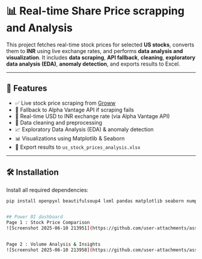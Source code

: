 # 📊 Real-time Share Price scrapping and Analysis

This project fetches real-time stock prices for selected **US stocks**, converts them to **INR** using live exchange rates, and performs **data analysis and visualization**. It includes **data scraping**, **API fallback**, **cleaning**, **exploratory data analysis (EDA)**, **anomaly detection**, and exports results to Excel.

---

## 🚀 Features

- ✅ Live stock price scraping from [Groww](https://groww.in/)
- 🔁 Fallback to Alpha Vantage API if scraping fails
- 💱 Real-time USD to INR exchange rate (via Alpha Vantage API)
- 🧼 Data cleaning and preprocessing
- 📈 Exploratory Data Analysis (EDA) & anomaly detection
- 📊 Visualizations using Matplotlib & Seaborn
- 📁 Export results to `us_stock_prices_analysis.xlsx`

---

## 🛠️ Installation

Install all required dependencies:

```bash
pip install openpyxl beautifulsoup4 lxml pandas matplotlib seaborn numpy


## Power BI dashboard
Page 1 : Stock Price Comparison
![Screenshot 2025-06-10 213951](https://github.com/user-attachments/assets/eae56eea-c469-4022-99f2-c6dfccdbfaa9)


Page 2 : Volume Analysis & Insights
![Screenshot 2025-06-10 213958](https://github.com/user-attachments/assets/df5e1df0-5226-4f15-9bd9-30af60b63fd7)
